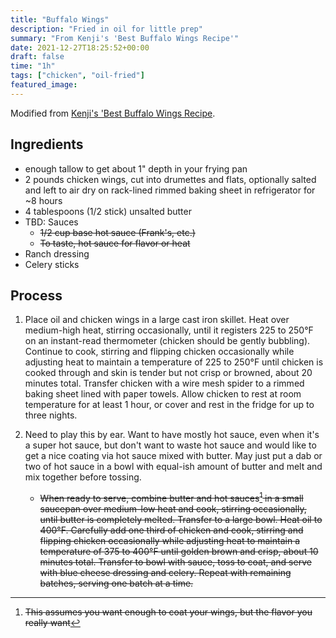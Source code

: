 ```yaml
---
title: "Buffalo Wings"
description: "Fried in oil for little prep"
summary: "From Kenji's 'Best Buffalo Wings Recipe'"
date: 2021-12-27T18:25:52+00:00
draft: false
time: "1h"
tags: ["chicken", "oil-fried"]
featured_image: 
---
```


Modified from [Kenji's 'Best Buffalo Wings Recipe](https://www.seriouseats.com/ultimate-extra-crispy-double-fried-confit-buffalo-wings "Kenji's 'Best Buffalo Wings Recipe").

## Ingredients

- enough tallow to get about 1" depth in your frying pan
- 2 pounds chicken wings, cut into drumettes and flats, optionally salted and left to air dry on rack-lined rimmed baking sheet in refrigerator for ~8 hours
- 4 tablespoons (1/2 stick) unsalted butter
- TBD: Sauces
  - ~~1/2 cup base hot sauce (Frank's, etc.)~~
  - ~~To taste, hot sauce for flavor or heat~~
- Ranch dressing
- Celery sticks

## Process

1. Place oil and chicken wings in a large cast iron skillet. Heat over medium-high heat, stirring occasionally, until it registers 225 to 250°F on an instant-read thermometer (chicken should be gently bubbling). Continue to cook, stirring and flipping chicken occasionally while adjusting heat to maintain a temperature of 225 to 250°F until chicken is cooked through and skin is tender but not crisp or browned, about 20 minutes total. Transfer chicken with a wire mesh spider to a rimmed baking sheet lined with paper towels. Allow chicken to rest at room temperature for at least 1 hour, or cover and rest in the fridge for up to three nights.

1. Need to play this by ear.  Want to have mostly hot sauce, even when it's a super hot sauce, but don't want to waste hot sauce and would like to get a nice coating via hot sauce mixed with butter.  May just put a dab or two of hot sauce in a bowl with equal-ish amount of butter and melt and mix together before tossing.
   - ~~When ready to serve, combine butter and hot sauces[^1] in a small saucepan over medium-low heat and cook, stirring occasionally, until butter is completely melted. Transfer to a large bowl. Heat oil to 400°F. Carefully add one third of chicken and cook, stirring and flipping chicken occasionally while adjusting heat to maintain a temperature of 375 to 400°F until golden brown and crisp, about 10 minutes total. Transfer to bowl with sauce, toss to coat, and serve with blue cheese dressing and celery. Repeat with remaining batches, serving one batch at a time.~~

[^1]: ~~This assumes you want enough to coat your wings, but the flavor you really want~~